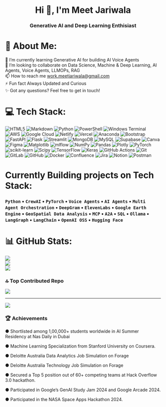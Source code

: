 <h1 align="center">Hi 👋, I'm Meet Jariwala</h1>
<h3 align="center">Generative AI and Deep Learning Enthisiast</h3>

# 💫 About Me:
🌱 I’m currently learning Generative AI for building AI Voice Agents<br>👯 I’m looking to collaborate on Data Science, Machine & Deep Learning, AI Agents, Voice Agents, LLMOPs, RAG<br>📫 How to reach me work.meetjariwala@gmail.com<br>⚡ Fun fact Always Updated and Curious<br>✨ Got any questions? Feel free to get in touch!


# 💻 Tech Stack:
![HTML5](https://img.shields.io/badge/html5-%23E34F26.svg?style=for-the-badge&logo=html5&logoColor=white) ![Markdown](https://img.shields.io/badge/markdown-%23000000.svg?style=for-the-badge&logo=markdown&logoColor=white) ![Python](https://img.shields.io/badge/python-3670A0?style=for-the-badge&logo=python&logoColor=ffdd54) ![PowerShell](https://img.shields.io/badge/PowerShell-%235391FE.svg?style=for-the-badge&logo=powershell&logoColor=white) ![Windows Terminal](https://img.shields.io/badge/Windows%20Terminal-%234D4D4D.svg?style=for-the-badge&logo=windows-terminal&logoColor=white) ![AWS](https://img.shields.io/badge/AWS-%23FF9900.svg?style=for-the-badge&logo=amazon-aws&logoColor=white) ![Google Cloud](https://img.shields.io/badge/GoogleCloud-%234285F4.svg?style=for-the-badge&logo=google-cloud&logoColor=white) ![Netlify](https://img.shields.io/badge/netlify-%23000000.svg?style=for-the-badge&logo=netlify&logoColor=#00C7B7) ![Vercel](https://img.shields.io/badge/vercel-%23000000.svg?style=for-the-badge&logo=vercel&logoColor=white) ![Anaconda](https://img.shields.io/badge/Anaconda-%2344A833.svg?style=for-the-badge&logo=anaconda&logoColor=white) ![Bootstrap](https://img.shields.io/badge/bootstrap-%238511FA.svg?style=for-the-badge&logo=bootstrap&logoColor=white) ![FastAPI](https://img.shields.io/badge/FastAPI-005571?style=for-the-badge&logo=fastapi) ![Flask](https://img.shields.io/badge/flask-%23000.svg?style=for-the-badge&logo=flask&logoColor=white) ![Streamlit](https://img.shields.io/badge/Streamlit-%23FE4B4B.svg?style=for-the-badge&logo=streamlit&logoColor=white) ![MongoDB](https://img.shields.io/badge/MongoDB-%234ea94b.svg?style=for-the-badge&logo=mongodb&logoColor=white) ![MySQL](https://img.shields.io/badge/mysql-4479A1.svg?style=for-the-badge&logo=mysql&logoColor=white) ![Supabase](https://img.shields.io/badge/Supabase-3ECF8E?style=for-the-badge&logo=supabase&logoColor=white) ![Canva](https://img.shields.io/badge/Canva-%2300C4CC.svg?style=for-the-badge&logo=Canva&logoColor=white) ![Figma](https://img.shields.io/badge/figma-%23F24E1E.svg?style=for-the-badge&logo=figma&logoColor=white) ![Matplotlib](https://img.shields.io/badge/Matplotlib-%23ffffff.svg?style=for-the-badge&logo=Matplotlib&logoColor=black) ![mlflow](https://img.shields.io/badge/mlflow-%23d9ead3.svg?style=for-the-badge&logo=numpy&logoColor=blue) ![NumPy](https://img.shields.io/badge/numpy-%23013243.svg?style=for-the-badge&logo=numpy&logoColor=white) ![Pandas](https://img.shields.io/badge/pandas-%23150458.svg?style=for-the-badge&logo=pandas&logoColor=white) ![Plotly](https://img.shields.io/badge/Plotly-%233F4F75.svg?style=for-the-badge&logo=plotly&logoColor=white) ![PyTorch](https://img.shields.io/badge/PyTorch-%23EE4C2C.svg?style=for-the-badge&logo=PyTorch&logoColor=white) ![scikit-learn](https://img.shields.io/badge/scikit--learn-%23F7931E.svg?style=for-the-badge&logo=scikit-learn&logoColor=white) ![Scipy](https://img.shields.io/badge/SciPy-%230C55A5.svg?style=for-the-badge&logo=scipy&logoColor=%white) ![TensorFlow](https://img.shields.io/badge/TensorFlow-%23FF6F00.svg?style=for-the-badge&logo=TensorFlow&logoColor=white) ![Keras](https://img.shields.io/badge/Keras-%23D00000.svg?style=for-the-badge&logo=Keras&logoColor=white) ![GitHub Actions](https://img.shields.io/badge/github%20actions-%232671E5.svg?style=for-the-badge&logo=githubactions&logoColor=white) ![Git](https://img.shields.io/badge/git-%23F05033.svg?style=for-the-badge&logo=git&logoColor=white) ![GitLab](https://img.shields.io/badge/gitlab-%23181717.svg?style=for-the-badge&logo=gitlab&logoColor=white) ![GitHub](https://img.shields.io/badge/github-%23121011.svg?style=for-the-badge&logo=github&logoColor=white) ![Docker](https://img.shields.io/badge/docker-%230db7ed.svg?style=for-the-badge&logo=docker&logoColor=white) ![Confluence](https://img.shields.io/badge/confluence-%23172BF4.svg?style=for-the-badge&logo=confluence&logoColor=white) ![Jira](https://img.shields.io/badge/jira-%230A0FFF.svg?style=for-the-badge&logo=jira&logoColor=white) ![Notion](https://img.shields.io/badge/Notion-%23000000.svg?style=for-the-badge&logo=notion&logoColor=white) ![Postman](https://img.shields.io/badge/Postman-FF6C37?style=for-the-badge&logo=postman&logoColor=white)

# Currently Building projects on Tech Stack:
<h3 align="left">
  <code>Python</code> • 
  <code>CrewAI</code> • 
  <code>PyTorch</code> • 
  <code>Voice Agents</code> •
  <code>AI Agents</code> •
  <code>Multi Agent Orchestration</code> •  
  <code>DeepGram</code> •
  <code>ElevenLabs</code> •
  <code>Google Earth Engine</code> •
  <code>GeoSpatial Data Analysis</code> •
  <code>MCP</code> •
  <code>A2A</code> • 
  <code>SQL</code> • 
  <code>Ollama</code> • 
  <code>LangGraph</code> • 
  <code>LangChain</code> • 
  <code>OpenAI OSS</code> • 
  <code>Hugging Face</code>
</h3>


# 📊 GitHub Stats:
![](https://github-readme-stats.vercel.app/api?username=MeetJariwala10&theme=tokyonight&hide_border=false&include_all_commits=false&count_private=false)<br/>
![](https://nirzak-streak-stats.vercel.app/?user=MeetJariwala10&theme=tokyonight&hide_border=false)<br/>
![](https://github-readme-stats.vercel.app/api/top-langs/?username=MeetJariwala10&theme=tokyonight&hide_border=false&include_all_commits=false&count_private=false&layout=compact)

### 🔝 Top Contributed Repo
![](https://github-contributor-stats.vercel.app/api?username=MeetJariwala10&limit=5&theme=dark&combine_all_yearly_contributions=true)

---

[![](https://visitcount.itsvg.in/api?id=MeetJariwala10&icon=0&color=0)](https://visitcount.itsvg.in)

### 🏆 Achievements
● Shortlisted among 1,00,000+ students worldwide in AI Summer Residency at Nas Daily in Dubai  
<p></p>
● Machine Learning Specialization from Stanford University on Coursera. 
<p></p>
● Deloitte Australia Data Analytics Job Simulation on Forage  
<p></p>
● Deloitte Australia Technology Job Simulation on Forage 
<p></p>
● Secured a Top 5 position out of 60+ competing teams at Hack Overflow 3.0 hackathon. 
<p></p>
● Participated in Google’s GenAI Study Jam 2024 and Google Arcade 2024. 
<p></p>

● Participated in the NASA Space Apps Hackathon 2024.

<!-- Proudly created with GPRM ( https://gprm.itsvg.in ) -->

